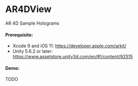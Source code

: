 # AR4DView
AR 4D Sample Holograms

#### Prerequisite:
* Xcode 9 and iOS 11: https://developer.apple.com/arkit/
* Unity 5.6.2 or later: https://www.assetstore.unity3d.com/en/#!/content/92515

#### Demo:
TODO
